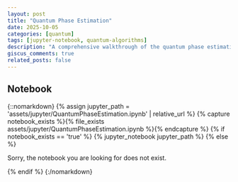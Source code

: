```yaml
---
layout: post
title: "Quantum Phase Estimation"
date: 2025-10-05
categories: [quantum]
tags: [jupyter-notebook, quantum-algorithms]
description: "A comprehensive walkthrough of the quantum phase estimation (QPE) algorithm, including its problem formulation, circuit design, output interpretation, and error analysis, supported by analytical derivations and a PennyLane implementation."
giscus_comments: true
related_posts: false
---
```


## Notebook

{::nomarkdown}
{% assign jupyter_path = 'assets/jupyter/QuantumPhaseEstimation.ipynb' | relative_url %}
{% capture notebook_exists %}{% file_exists assets/jupyter/QuantumPhaseEstimation.ipynb %}{% endcapture %}
{% if notebook_exists == 'true' %}
  {% jupyter_notebook jupyter_path %}
{% else %}
  <p>Sorry, the notebook you are looking for does not exist.</p>
{% endif %}
{:/nomarkdown}
